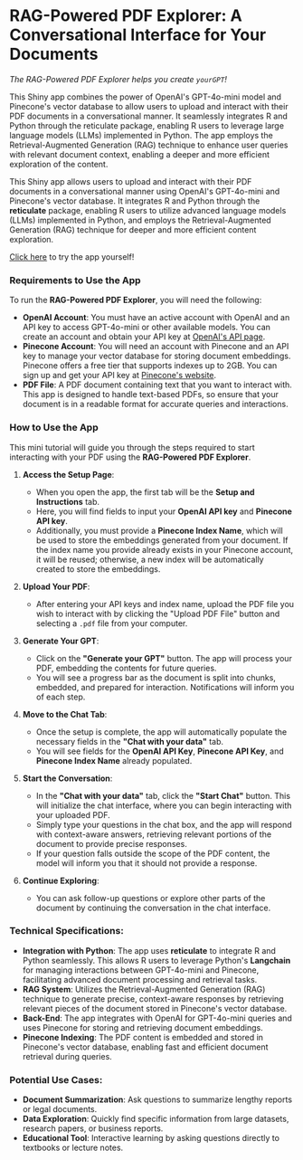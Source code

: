 # RAG-Powered PDF Explorer: A Conversational Interface for Your Documents

_The RAG-Powered PDF Explorer helps you create `yourGPT`!_

This Shiny app combines the power of OpenAI's GPT-4o-mini model and Pinecone's vector database to allow users to upload and interact with their PDF documents in a conversational manner. It seamlessly integrates R and Python through the reticulate package, enabling R users to leverage large language models (LLMs) implemented in Python. The app employs the Retrieval-Augmented Generation (RAG) technique to enhance user queries with relevant document context, enabling a deeper and more efficient exploration of the content.

This Shiny app allows users to upload and interact with their PDF documents in a conversational manner using OpenAI's GPT-4o-mini and Pinecone's vector database. It integrates R and Python through the **reticulate** package, enabling R users to utilize advanced language models (LLMs) implemented in Python, and employs the Retrieval-Augmented Generation (RAG) technique for deeper and more efficient content exploration.

[Click here](https://magnotairone.shinyapps.io/yourGPT/) to try the app yourself!

### Requirements to Use the App

To run the **RAG-Powered PDF Explorer**, you will need the following:

- **OpenAI Account**: You must have an active account with OpenAI and an API key to access GPT-4o-mini or other available models. You can create an account and obtain your API key at [OpenAI's API page](https://beta.openai.com/).
- **Pinecone Account**: You will need an account with Pinecone and an API key to manage your vector database for storing document embeddings. Pinecone offers a free tier that supports indexes up to 2GB. You can sign up and get your API key at [Pinecone's website](https://www.pinecone.io/).
- **PDF File**: A PDF document containing text that you want to interact with. This app is designed to handle text-based PDFs, so ensure that your document is in a readable format for accurate queries and interactions.

### How to Use the App

This mini tutorial will guide you through the steps required to start interacting with your PDF using the **RAG-Powered PDF Explorer**.

1. **Access the Setup Page**:
   - When you open the app, the first tab will be the **Setup and Instructions** tab. 
   - Here, you will find fields to input your **OpenAI API key** and **Pinecone API key**. 
   - Additionally, you must provide a **Pinecone Index Name**, which will be used to store the embeddings generated from your document. If the index name you provide already exists in your Pinecone account, it will be reused; otherwise, a new index will be automatically created to store the embeddings.
   
   
2. **Upload Your PDF**:
   - After entering your API keys and index name, upload the PDF file you wish to interact with by clicking the "Upload PDF File" button and selecting a `.pdf` file from your computer.

3. **Generate Your GPT**:
   - Click on the **"Generate your GPT"** button. The app will process your PDF, embedding the contents for future queries.
   - You will see a progress bar as the document is split into chunks, embedded, and prepared for interaction. Notifications will inform you of each step.

4. **Move to the Chat Tab**:
   - Once the setup is complete, the app will automatically populate the necessary fields in the **"Chat with your data"** tab.
   - You will see fields for the **OpenAI API Key**, **Pinecone API Key**, and **Pinecone Index Name** already populated.

5. **Start the Conversation**:
   - In the **"Chat with your data"** tab, click the **"Start Chat"** button. This will initialize the chat interface, where you can begin interacting with your uploaded PDF.
   - Simply type your questions in the chat box, and the app will respond with context-aware answers, retrieving relevant portions of the document to provide precise responses.
   - If your question falls outside the scope of the PDF content, the model will inform you that it should not provide a response.

6. **Continue Exploring**:
   - You can ask follow-up questions or explore other parts of the document by continuing the conversation in the chat interface.

### Technical Specifications:

- **Integration with Python**: The app uses **reticulate** to integrate R and Python seamlessly. This allows R users to leverage Python's **Langchain** for managing interactions between GPT-4o-mini and Pinecone, facilitating advanced document processing and retrieval tasks.
- **RAG System**: Utilizes the Retrieval-Augmented Generation (RAG) technique to generate precise, context-aware responses by retrieving relevant pieces of the document stored in Pinecone's vector database.
- **Back-End**: The app integrates with OpenAI for GPT-4o-mini queries and uses Pinecone for storing and retrieving document embeddings.
- **Pinecone Indexing**: The PDF content is embedded and stored in Pinecone's vector database, enabling fast and efficient document retrieval during queries.


### Potential Use Cases:

- **Document Summarization**: Ask questions to summarize lengthy reports or legal documents.
- **Data Exploration**: Quickly find specific information from large datasets, research papers, or business reports.
- **Educational Tool**: Interactive learning by asking questions directly to textbooks or lecture notes.
